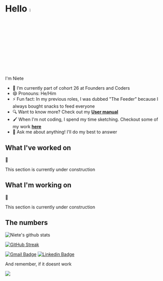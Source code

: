 # Hello <img src="https://media.giphy.com/media/hvRJCLFzcasrR4ia7z/giphy.gif" width="5%">

I'm Niete

- 🌱 I’m currently part of cohort 26 at Founders and Coders
- 😄 Pronouns: He/Him
- ⚡ Fun fact: In my previous roles, I was dubbed "The Feeder" because I always bought snacks to feed everyone
- 🔍 Want to know more? Check out my [**User manual**](https://github.com/fac26/users-manuals/issues/3)
- 🖌️ When I'm not coding, I spend my time sketching. Checkout some of my work [**here**](https://www.instagram.com/nrdigimation/) 
- 💬 Ask me about anything! I'll do my best to answer

## What I've worked on


🚧

This section is currently under construction

## What I'm working on

🚧

This section is currently under construction

## The numbers
![Niete's github stats](https://github-readme-stats.vercel.app/api?username=Psydwinder&theme=dracula&hide=stars,issues)

[![GitHub Streak](https://github-readme-streak-stats.herokuapp.com/?user=Psydwinder&theme=highcontrast)](https://git.io/streak-stats)


[![Gmail Badge](https://img.shields.io/badge/-nieteis@gmail.com-c14438?style=flat&logo=Gmail&logoColor=white)](mailto:nieteis@gmail.com "Connect via Email")
[![Linkedin Badge](https://img.shields.io/badge/-Psydwinder-blue?style=flat-square&logo=Linkedin&logoColor=white&link=https://https://www.linkedin.com/in/nieteratilal//)](https://www.linkedin.com/in/nieteratilal/)

And remember, if it doesnt work

<img src="https://media3.giphy.com/media/rcOlpTCkM1GAE/giphy.gif?cid=ecf05e476tgucmkfyth8qn8uqefih6ja8m0z4uic3ysyco0u&rid=giphy.gif&ct=g">

